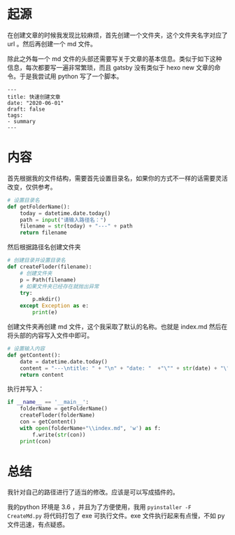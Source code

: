 # 起源

在创建文章的时候我发现比较麻烦，首先创建一个文件夹，这个文件夹名字对应了 url 。然后再创建一个 md 文件。

除此之外每一个 md 文件的头部还需要写关于文章的基本信息。类似于如下这种信息，每次都要写一遍非常繁琐，而且 gatsby 没有类似于 hexo new 文章的命令。于是我尝试用 python 写了一个脚本。 

```
---
title: 快速创建文章
date: "2020-06-01"
draft: false
tags:
- summary
---
```


# 内容

首先根据我的文件结构，需要首先设置目录名，如果你的方式不一样的话需要灵活改变，仅供参考。

```python
# 设置目录名
def getFolderName():
    today = datetime.date.today()
    path = input("请输入路径名：")
    filename = str(today) + "---" + path
    return filename
```

然后根据路径名创建文件夹

```python
# 创建目录并设置目录名
def createFloder(filename):
    # 创建文件夹
    p = Path(filename)
    # 如果文件夹已经存在就抛出异常
    try:
        p.mkdir()
    except Exception as e:
        print(e)
```

创建文件夹再创建 md 文件，这个我采取了默认的名称。也就是 index.md 然后在将头部的内容写入文件中即可。

```python
# 设置输入内容
def getContent():
    date = datetime.date.today()
    content = "---\ntitle: " + "\n" + "date: "  +"\"" + str(date) + "\"" + "\n" + "draft: false\n" + "tags:\n" + "- " + "\n" + "---\n"
    return content
```

执行并写入：

```python
if __name__ == '__main__':
    folderName = getFolderName()
    createFloder(folderName)
    con = getContent()
    with open(folderName+"\\index.md", 'w') as f:
        f.write(str(con))
    print(con)
```

# 总结
我针对自己的路径进行了适当的修改。应该是可以写成插件的。

我的python 环境是 3.6 ，并且为了方便使用，我用 `pyinstaller -F CreateMd.py` 将代码打包了 exe 可执行文件。exe 文件执行起来有点慢，不如 py 文件迅速，有点疑惑。
